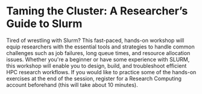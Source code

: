 # Taming the Cluster: A Researcher’s Guide to Slurm   

Tired of wrestling with Slurm? This fast-paced, hands-on workshop will equip researchers with the essential tools and strategies to handle common challenges such as job failures, long queue times, and resource allocation issues.  Whether you're a beginner or have some experience with SLURM, this workshop will enable you to design, build, and troubleshoot efficient HPC research workflows. If you would like to practice some of the hands-on exercises at the end of the session, register for a Research Computing account beforehand (this will take about 10 minutes).    
